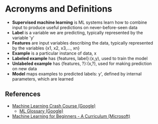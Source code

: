 # Acronyms and Definitions

* **Supervised machine learning** is ML systems learn how to combine input to produce useful predictions on never-before-seen data
* **Label** is a variable we are predicting, typically represented by the variable 'y'
* **Features** are input variables describing the data, typically represented by the variables {x1, x2, x3,..., xn}
* **Example** is a particular instance of data, x
* **Labeled example** has {features, label}:(x,y), used to train the model
* **Unlabeled example** has {features, ?}:(x,?), used for making prediction on new data
* **Model** maps examples to predicted labels: y', defined by internal parameters, which are learned


## References
* [Machine Learning Crash Course (Google)](https://developers.google.com/machine-learning/)
    * [ML Glossary (Google)](https://developers.google.com/machine-learning/glossary)
* [Machine Learning for Beginners - A Curriculum (Microsoft)](https://github.com/microsoft/ML-For-Beginners)

